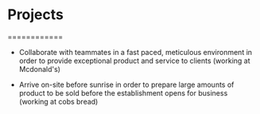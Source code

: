 # Projects

============

- Collaborate with teammates in a fast paced, meticulous environment in order to provide exceptional product and service to clients (working at Mcdonald's)

- Arrive on-site before sunrise in order to prepare large amounts of product to be sold before the establishment opens for business (working at cobs bread)
